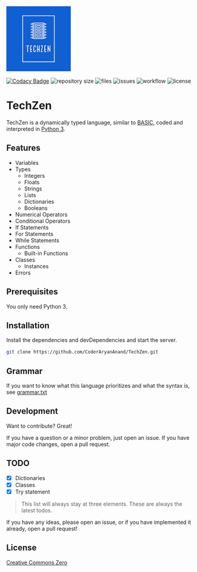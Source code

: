 <img alt="TechZen Logo" height="171" src="./images_for_github/TechZenLogo.png" title="TechZen Logo"/>

[![Codacy Badge](https://app.codacy.com/project/badge/Grade/4e78847b0b244b2db71fe12e892e4d56)](https://www.codacy.com/gh/CoderAryanAnand/TechZen/dashboard?utm_source=github.com&amp;utm_medium=referral&amp;utm_content=CoderAryanAnand/TechZen&amp;utm_campaign=Badge_Grade)
![repository size](https://img.shields.io/github/repo-size/CoderAryanAnand/TechZen)
![files](https://img.shields.io/github/directory-file-count/CoderAryanAnand/TechZen)
![issues](https://img.shields.io/github/issues/CoderAryanAnand/TechZen)
![workflow](https://github.com/CoderAryanAnand/TechZen/actions/workflows/unittests.yml/badge.svg)
![license](https://img.shields.io/github/license/CoderAryanAnand/TechZen)

# TechZen
TechZen is a dynamically typed language, similar to [BASIC](https://en.wikipedia.org/wiki/BASIC), coded and interpreted in [Python 3](https://www.python.org).

## Features

- Variables
- Types
    - Integers
    - Floats
    - Strings
    - Lists
    - Dictionaries
    - Booleans
- Numerical Operators
- Conditional Operators
- If Statements
- For Statements
- While Statements
- Functions
    - Built-in Functions
- Classes
    - Instances
- Errors

## Prerequisites

You only need Python 3.

## Installation

Install the dependencies and devDependencies and start the server.

```sh
git clone https://github.com/CoderAryanAnand/TechZen.git
```

## Grammar
If you want to know what this language prioritizes and what the syntax is, see [grammar.txt](grammar.txt)

## Development

Want to contribute? Great!

If you have a question or a minor problem, just open an issue. If you have major code changes, open a pull request.

## TODO

- [x] Dictionaries
- [x] Classes
- [x] Try statement

>This list will always stay at three elements. These are always the latest todos.

If you have any ideas, please open an issue, or if you have implemented it already, open a pull request!

## License

[Creative Commons Zero](https://creativecommons.org/publicdomain/zero/1.0/)
